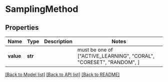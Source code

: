 # SamplingMethod


## Properties
Name | Type | Description | Notes
------------ | ------------- | ------------- | -------------
**value** | **str** |  |  must be one of ["ACTIVE_LEARNING", "CORAL", "CORESET", "RANDOM", ]

[[Back to Model list]](../README.md#documentation-for-models) [[Back to API list]](../README.md#documentation-for-api-endpoints) [[Back to README]](../README.md)


